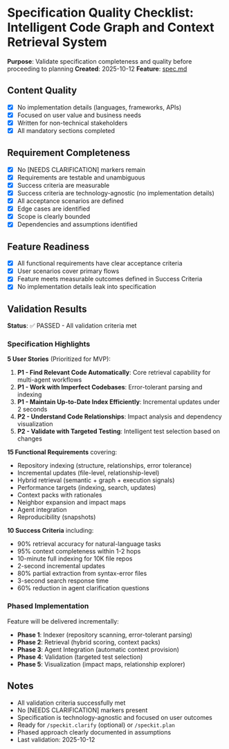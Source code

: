 # Specification Quality Checklist: Intelligent Code Graph and Context Retrieval System

**Purpose**: Validate specification completeness and quality before proceeding to planning
**Created**: 2025-10-12
**Feature**: [spec.md](../spec.md)

## Content Quality

- [x] No implementation details (languages, frameworks, APIs)
- [x] Focused on user value and business needs
- [x] Written for non-technical stakeholders
- [x] All mandatory sections completed

## Requirement Completeness

- [x] No [NEEDS CLARIFICATION] markers remain
- [x] Requirements are testable and unambiguous
- [x] Success criteria are measurable
- [x] Success criteria are technology-agnostic (no implementation details)
- [x] All acceptance scenarios are defined
- [x] Edge cases are identified
- [x] Scope is clearly bounded
- [x] Dependencies and assumptions identified

## Feature Readiness

- [x] All functional requirements have clear acceptance criteria
- [x] User scenarios cover primary flows
- [x] Feature meets measurable outcomes defined in Success Criteria
- [x] No implementation details leak into specification

## Validation Results

**Status**: ✅ PASSED - All validation criteria met

### Specification Highlights

**5 User Stories** (Prioritized for MVP):
1. **P1 - Find Relevant Code Automatically**: Core retrieval capability for multi-agent workflows
2. **P1 - Work with Imperfect Codebases**: Error-tolerant parsing and indexing
3. **P1 - Maintain Up-to-Date Index Efficiently**: Incremental updates under 2 seconds
4. **P2 - Understand Code Relationships**: Impact analysis and dependency visualization
5. **P2 - Validate with Targeted Testing**: Intelligent test selection based on changes

**15 Functional Requirements** covering:
- Repository indexing (structure, relationships, error tolerance)
- Incremental updates (file-level, relationship-level)
- Hybrid retrieval (semantic + graph + execution signals)
- Performance targets (indexing, search, updates)
- Context packs with rationales
- Neighbor expansion and impact maps
- Agent integration
- Reproducibility (snapshots)

**10 Success Criteria** including:
- 90% retrieval accuracy for natural-language tasks
- 95% context completeness within 1-2 hops
- 10-minute full indexing for 10K file repos
- 2-second incremental updates
- 80% partial extraction from syntax-error files
- 3-second search response time
- 60% reduction in agent clarification questions

### Phased Implementation

Feature will be delivered incrementally:
- **Phase 1**: Indexer (repository scanning, error-tolerant parsing)
- **Phase 2**: Retrieval (hybrid scoring, context packs)
- **Phase 3**: Agent Integration (automatic context provision)
- **Phase 4**: Validation (targeted test selection)
- **Phase 5**: Visualization (impact maps, relationship explorer)

## Notes

- All validation criteria successfully met
- No [NEEDS CLARIFICATION] markers present
- Specification is technology-agnostic and focused on user outcomes
- Ready for `/speckit.clarify` (optional) or `/speckit.plan`
- Phased approach clearly documented in assumptions
- Last validation: 2025-10-12
